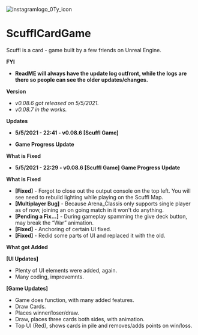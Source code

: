 ![instagramlogo_0Ty_icon](https://user-images.githubusercontent.com/83662366/117080672-5576e480-ad0c-11eb-889f-4f4b9618fa9c.png)
# ScufflCardGame
Scuffl is a card - game built by a few friends on Unreal Engine.

**FYI**
- **ReadME will always have the update log outfront, while the logs are there so people can see the older updates/changes.**

**Version**
- *v0.08.6 got released on 5/5/2021.*
- *v0.08.7 in the works.*

**Updates**
- **5/5/2021 - 22:41 - v0.08.6 [Scuffl Game]**

- **Game Progress Update**

**What is Fixed**
- **5/5/2021 - 22:29 - v0.08.6 [Scuffl Game]**
**Game Progress Update**

**What is Fixed**

- **[Fixed]** - Forgot to close out the output console on the top left. You will see need to rebuild lighting while playing on the Scuffl Map.
- **[Multiplayer Bug]** - Because Arena_Classis only supports single player as of now, joining an on going match in it won't do anything.
- **[Pending a Fix...]** - During gameplay spamming the give deck button, may break the “War” animation.
- **[Fixed]** - Anchoring of certain UI fixed. 
- **[Fixed]** - Redid some parts of UI and replaced it with the old. 

**What got Added**

**[UI Updates]** 
- Plenty of UI elements were added, again.
- Many coding, improvemnts.


**[Game Updates]** 
- Game does function, with many added features.
- Draw Cards.
- Places winner/loser/draw.
- Draw, places three cards both sides, with animation.
- Top UI (Red), shows cards in pile and removes/adds points on win/loss.
